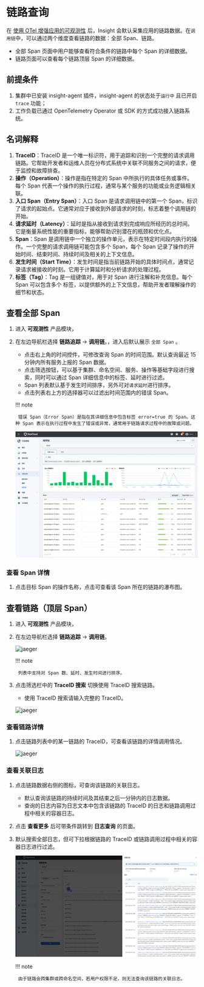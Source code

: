 # 链路查询

在 [使用 OTel 增强应用的可观测性](https://docs.daocloud.io/insight/quickstart/otel/otel.html) 后，Insight 会默认采集应用的链路数据。在`调用链`中，可以通过两个维度查看链路的数据：全部 Span、链路。

- 全部 Span 页面中用户能够查看符合条件的链路中每个 Span 的详细数据。
- 链路页面可以查看每个链路顶层 Span 的详细数据。

## 前提条件

1. 集群中已安装 insight-agent 插件，insight-agent 的状态处于`运行中` 且已开启`trace` 功能；
2. 工作负载已通过 OpenTelemetry Operator 或 SDK 的方式成功接入链路系统。

## 名词解释

1. **TraceID**：TraceID 是一个唯一标识符，用于追踪和识别一个完整的请求调用链路。它帮助开发者和运维人员在分布式系统中关联不同服务之间的请求，便于监控和故障排查。
2. **操作（Operation）**：操作是指在特定的 Span 中所执行的具体任务或事件。每个 Span 代表一个操作的执行过程，通常与某个服务的功能或业务逻辑相关联。
3. **入口 Span（Entry Span）**：入口 Span 是请求调用链中的第一个 Span，标识了请求的起始点。它通常对应于接收到外部请求的时刻，标志着整个调用链的开始。
4. **请求延时（Latency）**：延时是指从接收到请求到完成响应所经历的总时间。它是衡量系统性能的重要指标，能够帮助识别潜在的瓶颈和优化点。
5. **Span**：Span 是调用链中一个独立的操作单元，表示在特定时间段内执行的操作。一个完整的请求调用链可能包含多个 Span，每个 Span 记录了操作的开始时间、结束时间、持续时间及相关的上下文信息。
6. **发生时间（Start Time）**：发生时间是指当前链路开始的具体时间点，通常记录请求被接收的时刻。它用于计算延时和分析请求的处理过程。
7. **标签（Tag）**：Tag 是一组键值对，用于对 Span 进行注解和补充信息。每个 Span 可以包含多个 标签，以提供额外的上下文信息，帮助开发者理解操作的细节和状态。

## 查看全部 Span

1. 进入 __可观测性__ 产品模块，
2. 在左边导航栏选择 __链路追踪__ -> __调用链__。，进入后默认展示 `全部 Span` 。

    - 点击右上角的时间控件，可修改查询 Span 的时间范围。默认查询最近 15 分钟内所有服务上报的 Span 数据。
    - 点击筛选按钮，可以基于集群、命名空间、服务、操作等基础字段进行搜索，同时可以通过 Span 详细信息中的标签、延时进行过滤。
    - Span 列表默认基于发生时间排序，另外可对`请求延时`进行排序。
    - 点击列表右上方的选择器可以过滤出时间范围内的错误 Span。

    !!! note

        错误 Span（Error Span）是指在其详细信息中包含标签 error=true 的 Span。这种 Span 表示在执行过程中发生了错误或异常，通常用于链路请求过程中的故障或问题。

    ![all span](../../images/allSpan.png)

### 查看 Span 详情

1. 点击目标 Span 的操作名称，点击可查看该 Span 所在的链路的瀑布图。

## 查看链路（顶层 Span）

1. 进入 __可观测性__ 产品模块，
2. 在左边导航栏选择 __链路追踪__ -> __调用链__。

    ![jaeger](https://docs.daocloud.io/daocloud-docs-images/docs/zh/docs/insight/images/trace00.png)

    !!! note

        列表中支持对 Span 数、延时、发生时间进行排序。

3. 点击筛选栏中的 __TraceID 搜索__ 切换使用 TraceID 搜索链路。

   - 使用 TraceID 搜索请输入完整的 TraceID。

    ![jaeger](https://docs.daocloud.io/daocloud-docs-images/docs/zh/docs/insight/images/trace04.png)

### 查看链路详情

1. 点击链路列表中的某一链路的 TraceID，可查看该链路的详情调用情况。

    ![jaeger](https://docs.daocloud.io/daocloud-docs-images/docs/zh/docs/insight/images/trace03.png)

### 查看关联日志

1. 点击链路数据右侧的图标，可查询该链路的关联日志。

    - 默认查询该链路的持续时间及其结束之后一分钟内的日志数据。
    - 查询的日志内容为日志文本中包含该链路的 TraceID 的日志和链路调用过程中相关的容器日志。
  
2. 点击 __查看更多__ 后可带条件跳转到 __日志查询__ 的页面。
3. 默认搜索全部日志，但可下拉根据链路的 TraceID 或链路调用过程中相关的容器日志进行过滤。

    ![tracelog](../../images/tracelog.png)

    !!! note

        由于链路会跨集群或跨命名空间，若用户权限不足，则无法查询该链路的关联日志。
